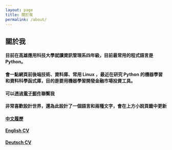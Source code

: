 ```yaml
---
layout: page
title: 關於我
permalink: /about/
---
```


關於我
-------

#### 目前在高雄應用科技大學就讀資訊管理系四年級，目前最常用的程式語言是 Python。
#### 會一點網頁前後端技術、資料庫、常用 Linux ，最近在研究 Python 的機器學習和資料科學函式庫，目的是要用機器學習開發金融市場投資工具。
#### 可以透過[電子郵件](mailto:cv@ouvek.com)聯繫我

#### 非常喜歡設計世界，還為此設計了一個語言和兩種文字，會在上方小說頁籤中更新

#### [中文履歷](http://ouvek.com/)
#### [English CV](http://ouvek.com/)
#### [Deutsch CV](http://ouvek.com/)